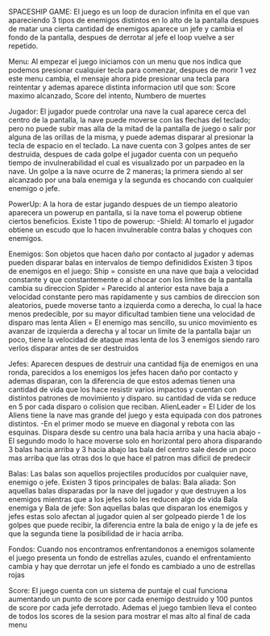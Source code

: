 SPACESHIP GAME:
El juego es un loop de duracion infinita en el que van apareciendo 3 tipos de enemigos distintos en lo alto de la pantalla
despues de matar una cierta cantidad de enemigos aparece un jefe y cambia el fondo de la pantalla, despues de derrotar al jefe el loop vuelve a ser repetido.

Menu:
Al empezar el juego iniciamos con un menu que nos indica que podemos presionar cualquier tecla para comenzar, despues de morir 1 vez este menu cambia, el mensaje ahora pide presionar una tecla para reintentar y ademas aparece distinta informacion util que son: Score maximo alcanzado, Score del intento, Numbero de muertes


Jugador:
El jugador puede controlar una nave la cual aparece cerca del centro de la pantalla, la nave puede moverse con las flechas del teclado; pero no puede subir mas alla de la mitad de la pantalla de juego o salir por alguna de las orillas de la misma, y puede ademas disparar al presionar la tecla de espacio en el teclado.
La nave cuenta con 3 golpes antes de ser destruida, despues de cada golpe el jugador cuenta con un pequeño tiempo de invulnerabilidad el cual es visualizado por un parpadeo en la nave.
Un golpe a la nave ocurre de 2 maneras; la primera siendo al ser alcanzado por una bala enemiga y la segunda es chocando con cualquier enemigo o jefe.

PowerUp:
A la hora de estar jugando despues de un tiempo aleatorio aparecera un powerup en pantalla, si la nave toma el powerup obtiene ciertos beneficios.
Existe 1 tipo de powerup:
    -Shield: Al tomarlo el jugador obtiene un escudo que lo hacen invulnerable contra balas y choques con enemigos.

Enemigos:
Son objetos que hacen daño por contacto al jugador y ademas pueden disparar balas en intervalos de tiempo definididos
Existen 3 tipos de enemigos en el juego:
Ship = consiste en una nave que baja a velocidad constante y que constantemente o al chocar con los limites de la pantalla cambia su direccion
Spider = Parecido al anterior esta nave baja a velocidad constante pero mas rapidamente y sus cambios de direccion son aleatorios, puede moverse tanto a izquierda como a derecha, lo cual la hace menos predecible, por su mayor dificultad tambien tiene una velocidad de disparo mas lenta
Alien = El enemigo mas sencillo, su unico movimiento es avanzar de izquierda a derecha y al tocar un limite de la pantalla bajar un poco, tiene la velocidad de ataque mas lenta de los 3 enemigos siendo raro verlos disparar antes de ser destruidos

Jefes:
Aparecen despues de destruir una cantidad fija de enemigos en una ronda, parecidos a los enemigos los jefes hacen daño por contacto y ademas disparan, con la diferencia de que estos ademas tienen una cantidad de vida que los hace resistir varios impactos y cuentan con distintos patrones de movimiento y disparo.
su cantidad de vida se reduce en 5 por cada disparo o colision que reciban.
AlienLeader = El Lider de los Aliens tiene la nave mas grande del juego y esta equipada con dos patrones distintos. 
                -En el primer modo se mueve en diagonal y rebota con las esquinas. Dispara desde su centro una bala hacia arriba y una hacia abajo
                -El segundo modo lo hace moverse solo en horizontal pero ahora disparando 3 balas hacia arriba y 3 hacia abajo las bala del centro sale desde un poco mas arriba que las otras dos lo que hace el patron mas dificil de predecir

Balas:
Las balas son aquellos projectiles producidos por cualquier nave, enemigo o jefe.
Existen 3 tipos principales de balas:
    Bala aliada: Son aquellas balas disparadas por la nave del jugador y que destruyen a los enemigos mientras que a los jefes solo les reducen algo de vida
    Bala enemiga y Bala de jefe: Son aquellas balas que disparan los enemigos y jefes estas solo afectan al jugador quien al ser golpeado pierde 1 de los golpes que puede recibir, la diferencia entre la bala de enigo y la de jefe es que la segunda tiene la posibilidad de ir hacia arriba.

Fondos:
Cuando nos encontramos enfrentandonos a enemigos solamente el juego presenta un fondo de estrellas azules, cuando el enfrentamiento cambia y hay que derrotar un jefe el fondo es cambiado a uno de estrellas rojas

Score:
El juego cuenta con un sistema de puntaje el cual funciona aumentando un punto de score por cada enemigo destruido y 100 puntos de score por cada jefe derrotado.
Ademas el juego tambien lleva el conteo de todos los scores de la sesion para mostrar el mas alto al final de cada menu


